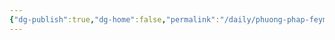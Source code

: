 ```yaml
---
{"dg-publish":true,"dg-home":false,"permalink":"/daily/phuong-phap-feyman/richard-feynman/","dgPassFrontmatter":true,"noteIcon":"","updated":"2025-01-14T22:27:57.991+07:00"}
---
```

